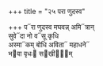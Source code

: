 +++
title = "२५ परा णुदस्व"

+++
प᳓रा णुदस्व मघवन्न् अमि᳓त्रान्  
सुवे᳓दा नो व᳓सू कृधि  
अस्मा᳓कम् बोधि अविता᳓ महाधने᳓  
भ᳓वा वृधः᳓ स᳓खीना᳐म्